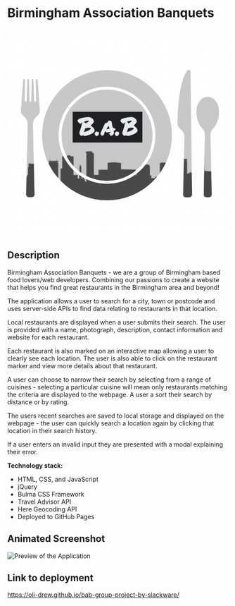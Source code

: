 # Birmingham Association Banquets

![BAB Logo](assets/images/Plate-logo.png)

## Description

Birmingham Association Banquets - we are a group of Birmingham based food lovers/web developers. Combining our passions to create a website that helps you find great restaurants in the Birmingham area and beyond!

The application allows a user to search for a city, town or postcode and uses server-side APIs to find data relating to restaurants in that location.

Local restaurants are displayed when a user submits their search. The user is provided with a name, photograph, description, contact information and website for each restaurant.

Each restaurant is also marked on an interactive map allowing a user to clearly see each location. The user is also able to click on the restaurant marker and view more details about that restaurant.

A user can choose to narrow their search by selecting from a range of cuisines - selecting a particular cuisine will mean only restaurants matching the criteria are displayed to the webpage. A user a sort their search by distance or by rating.

The users recent searches are saved to local storage and displayed on the webpage - the user can quickly search a location again by clicking that location in their search history.

If a user enters an invalid input they are presented with a modal explaining their error.


**Technology stack:**

- HTML, CSS, and JavaScript
- jQuery
- Bulma CSS Framework
- Travel Advisor API
- Here Geocoding API
- Deployed to GitHub Pages

## Animated Screenshot

![Preview of the Application](./assets/images/bab.gif)

## Link to deployment

https://oli-drew.github.io/bab-group-project-by-slackware/
